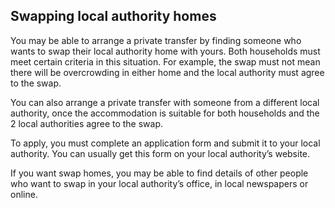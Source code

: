 ##  Swapping local authority homes

You may be able to arrange a private transfer by finding someone who wants to
swap their local authority home with yours. Both households must meet certain
criteria in this situation. For example, the swap must not mean there will be
overcrowding in either home and the local authority must agree to the swap.

You can also arrange a private transfer with someone from a different local
authority, once the accommodation is suitable for both households and the 2
local authorities agree to the swap.

To apply, you must complete an application form and submit it to your local
authority. You can usually get this form on your local authority’s website.

If you want swap homes, you may be able to find details of other people who
want to swap in your local authority’s office, in local newspapers or online.
